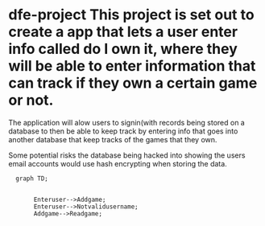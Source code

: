 # dfe-project This project is set out to create a app that lets a user enter info called do I own it, where they will be able to enter information that can track if they own a certain game or not. 

The application will alow users to signin(with records being stored on a database to then be able to keep track by entering info that goes into another database that keep tracks of the games that they own.

Some potential risks the database being hacked into showing the users email accounts would use hash encrypting when storing the data.  

```mermaid
  graph TD;
   
      
       Enteruser-->Addgame;
       Enteruser-->Notvalidusername;
       Addgame-->Readgame;
```
